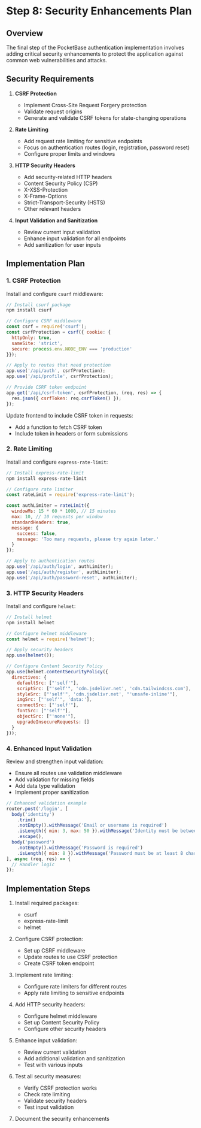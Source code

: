 # Step 8: Security Enhancements Plan

## Overview

The final step of the PocketBase authentication implementation involves adding critical security enhancements to protect the application against common web vulnerabilities and attacks.

## Security Requirements

1. **CSRF Protection**
   - Implement Cross-Site Request Forgery protection
   - Validate request origins
   - Generate and validate CSRF tokens for state-changing operations

2. **Rate Limiting**
   - Add request rate limiting for sensitive endpoints
   - Focus on authentication routes (login, registration, password reset)
   - Configure proper limits and windows

3. **HTTP Security Headers**
   - Add security-related HTTP headers
   - Content Security Policy (CSP)
   - X-XSS-Protection
   - X-Frame-Options
   - Strict-Transport-Security (HSTS)
   - Other relevant headers

4. **Input Validation and Sanitization**
   - Review current input validation
   - Enhance input validation for all endpoints
   - Add sanitization for user inputs

## Implementation Plan

### 1. CSRF Protection

Install and configure `csurf` middleware:

```javascript
// Install csurf package
npm install csurf

// Configure CSRF middleware
const csrf = require('csurf');
const csrfProtection = csrf({ cookie: { 
  httpOnly: true, 
  sameSite: 'strict',
  secure: process.env.NODE_ENV === 'production'
}});

// Apply to routes that need protection
app.use('/api/auth', csrfProtection);
app.use('/api/profile', csrfProtection);

// Provide CSRF token endpoint
app.get('/api/csrf-token', csrfProtection, (req, res) => {
  res.json({ csrfToken: req.csrfToken() });
});
```

Update frontend to include CSRF token in requests:
- Add a function to fetch CSRF token
- Include token in headers or form submissions

### 2. Rate Limiting

Install and configure `express-rate-limit`:

```javascript
// Install express-rate-limit
npm install express-rate-limit

// Configure rate limiter
const rateLimit = require('express-rate-limit');

const authLimiter = rateLimit({
  windowMs: 15 * 60 * 1000, // 15 minutes
  max: 10, // 10 requests per window
  standardHeaders: true,
  message: {
    success: false,
    message: 'Too many requests, please try again later.'
  }
});

// Apply to authentication routes
app.use('/api/auth/login', authLimiter);
app.use('/api/auth/register', authLimiter);
app.use('/api/auth/password-reset', authLimiter);
```

### 3. HTTP Security Headers

Install and configure `helmet`:

```javascript
// Install helmet
npm install helmet

// Configure helmet middleware
const helmet = require('helmet');

// Apply security headers
app.use(helmet());

// Configure Content Security Policy
app.use(helmet.contentSecurityPolicy({
  directives: {
    defaultSrc: ["'self'"],
    scriptSrc: ["'self'", 'cdn.jsdelivr.net', 'cdn.tailwindcss.com'],
    styleSrc: ["'self'", 'cdn.jsdelivr.net', "'unsafe-inline'"],
    imgSrc: ["'self'", 'data:'],
    connectSrc: ["'self'"],
    fontSrc: ["'self'"],
    objectSrc: ["'none'"],
    upgradeInsecureRequests: []
  }
}));
```

### 4. Enhanced Input Validation

Review and strengthen input validation:

- Ensure all routes use validation middleware
- Add validation for missing fields
- Add data type validation
- Implement proper sanitization

```javascript
// Enhanced validation example
router.post('/login', [
  body('identity')
    .trim()
    .notEmpty().withMessage('Email or username is required')
    .isLength({ min: 3, max: 50 }).withMessage('Identity must be between 3 and 50 characters')
    .escape(),
  body('password')
    .notEmpty().withMessage('Password is required')
    .isLength({ min: 8 }).withMessage('Password must be at least 8 characters')
], async (req, res) => {
  // Handler logic
});
```

## Implementation Steps

1. Install required packages:
   - csurf
   - express-rate-limit
   - helmet

2. Configure CSRF protection:
   - Set up CSRF middleware
   - Update routes to use CSRF protection
   - Create CSRF token endpoint

3. Implement rate limiting:
   - Configure rate limiters for different routes
   - Apply rate limiting to sensitive endpoints

4. Add HTTP security headers:
   - Configure helmet middleware
   - Set up Content Security Policy
   - Configure other security headers

5. Enhance input validation:
   - Review current validation
   - Add additional validation and sanitization
   - Test with various inputs

6. Test all security measures:
   - Verify CSRF protection works
   - Check rate limiting
   - Validate security headers
   - Test input validation

7. Document the security enhancements 